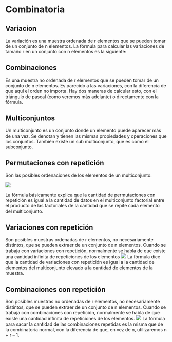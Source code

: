 # Combinatoria 
## Variacion
La variación es una muestra ordenada de r elementos que se pueden tomar de un conjunto de n elementos. La 
fórmula para calcular las variaciones de tamaño r en un conjunto con n elementos es la siguiente:

## Combinaciones
Es una muestra no ordenada de r elementos que se pueden tomar de un conjunto de n elementos. Es parecido a las variaciones, con la diferencia de que aquí el orden no importa.
Hay dos maneras de calcular esto, con el triángulo de pascal (como veremos más adelante) o directamente con la fórmula.

## Multiconjuntos
Un multiconjunto es un conjunto donde un elemento puede aparecer más de una vez. Se denotan y tienen las mismas propiedades y operaciones que los conjuntos. También existe un sub multiconjunto, que es como el subconjunto.

## Permutaciones con repetición
Son las posibles ordenaciones de los elementos de un multiconjunto.

![](https://github.com/Dusk1706/Estructuras-de-datos-y-Algoritmos/blob/main/Imagenes/PermutacionesConRepeticion.png)

La fórmula básicamente explica que la cantidad de permutaciones con repetición es igual a la cantidad de datos en el multiconjunto factorial entre el producto de las factoriales de la cantidad que se repite cada elemento del multiconjunto.

## Variaciones con repetición
Son posibles muestras ordenadas de r elementos, no necesariamente distintos, que se pueden extraer de un conjunto de n elementos. Cuando se trabaja con variaciones con repetición, normalmente se habla de que existe una cantidad infinita de repeticiones de los elementos
![](https://github.com/Dusk1706/Estructuras-de-datos-y-Algoritmos/blob/main/Imagenes/VariacionesConRepeticion.png)
La fórmula dice que la cantidad de variaciones con repetición es igual a la cantidad de elementos del multiconjunto elevado a la cantidad de elementos de la muestra.

## Combinaciones con repetición
Son posibles muestras no ordenadas de r elementos, no necesariamente distintos, que se pueden extraer de un conjunto de n elementos. Cuando se trabaja con combinaciones con repetición, normalmente se habla de que existe una cantidad infinita de repeticiones de los elementos.
![](https://github.com/Dusk1706/Estructuras-de-datos-y-Algoritmos/blob/main/Imagenes/CombinacionesConRepeticion.png)
La fórmula para sacar la cantidad de las combinaciones repetidas es la misma que de la combinatoria normal, con la diferencia de que, en vez de n, utilizaremos n + r – 1.


